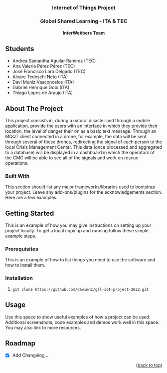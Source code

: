 <a name="readme-top"></a>

<br />
<div align="center">
  <h3 align="center">Internet of Things Project</h3>
  <h3 align="center">Global Shared Learning - ITA & TEC</h3>
  <h4 align="center">InterWebbers Team</h4>

</div>

## Students

  - Andrea Samantha Aguilar Ramírez (TEC)
  - Ana Valeria Pérez Pérez (TEC)
  - José Francisco Lara Delgado (TEC)
  - Alvaro Tedeschi Neto (ITA)
  - Davi Muniz Vasconcelos (ITA)
  - Gabriel Henrique Gobi (ITA)
  - Thiago Lopes de Araujo (ITA)

## About The Project

This project consists in, during a natural disaster and through a mobile application, provide the users with an interface in which they provide their location, the level of danger their on as a basic text message.
Through an MQQT client connected in a drone, for example, the data will be sent through several of these drones, redirecting the signal of each person to the local Crisis Management Center. This data (once processed and aggregated to a database) will be displayed in a dashboard in which the operators of the CMC will be able to see all of the signals and work on rescue operations.


### Built With

This section should list any major frameworks/libraries used to bootstrap your project. Leave any add-ons/plugins for the acknowledgements section. Here are a few examples.


## Getting Started

This is an example of how you may give instructions on setting up your project locally.
To get a local copy up and running follow these simple example steps.

### Prerequisites

This is an example of how to list things you need to use the software and how to install them.

### Installation

1. `git clone https://github.com/davimnz/gsl-iot-project-2022.git`

## Usage

Use this space to show useful examples of how a project can be used. Additional screenshots, code examples and demos work well in this space. You may also link to more resources.

## Roadmap

- [x] Add Changelog...


<p align="right">(<a href="#readme-top">back to top</a>)</p>
